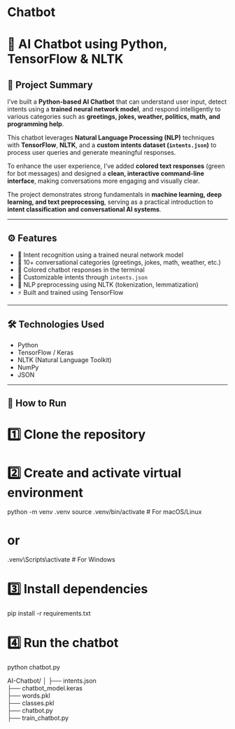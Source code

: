 # Chatbot
# 🤖 AI Chatbot using Python, TensorFlow & NLTK

## 🧠 Project Summary
I’ve built a **Python-based AI Chatbot** that can understand user input, detect intents using a **trained neural network model**, and respond intelligently to various categories such as **greetings, jokes, weather, politics, math, and programming help**.  

This chatbot leverages **Natural Language Processing (NLP)** techniques with **TensorFlow**, **NLTK**, and a **custom intents dataset (`intents.json`)** to process user queries and generate meaningful responses.  

To enhance the user experience, I’ve added **colored text responses** (green for bot messages) and designed a **clean, interactive command-line interface**, making conversations more engaging and visually clear.  

The project demonstrates strong fundamentals in **machine learning, deep learning, and text preprocessing**, serving as a practical introduction to **intent classification and conversational AI systems**.

---

## ⚙️ Features
- 🧩 Intent recognition using a trained neural network model  
- 💬 10+ conversational categories (greetings, jokes, math, weather, etc.)  
- 🌈 Colored chatbot responses in the terminal  
- 📁 Customizable intents through `intents.json`  
- 🧠 NLP preprocessing using NLTK (tokenization, lemmatization)  
- ⚡ Built and trained using TensorFlow  

---

## 🛠️ Technologies Used
- Python  
- TensorFlow / Keras  
- NLTK (Natural Language Toolkit)  
- NumPy  
- JSON  

---

## 🚀 How to Run


# 1️⃣ Clone the repository


# 2️⃣ Create and activate virtual environment
python -m venv .venv
source .venv/bin/activate  # For macOS/Linux
# or
.venv\Scripts\activate     # For Windows

# 3️⃣ Install dependencies
pip install -r requirements.txt

# 4️⃣ Run the chatbot
python chatbot.py

AI-Chatbot/
│
├── intents.json          
├── chatbot_model.keras   
├── words.pkl              
├── classes.pkl            
├── chatbot.py             
├── train_chatbot.py 
